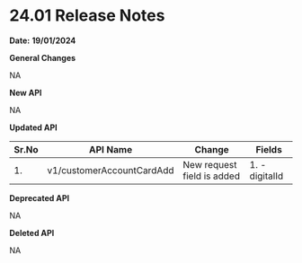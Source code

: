 # **24.01 Release Notes**

**Date:** **19/01/2024** 

**General Changes**

NA

**New API**

NA

**Updated API**

| **Sr.No** | **API Name**                        | **Change**                 | **Fields**     |
|-----------|-------------------------------------|----------------------------|----------------|
| 1.        | v1/customerAccountCardAdd           | New request field is added | 1. -digitalId  |

**Deprecated API**

NA

**Deleted API**

NA